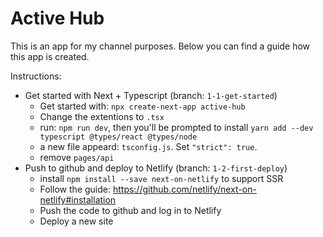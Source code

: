# Active Hub

This is an app for my channel purposes.
Below you can find a guide how this app is created.

Instructions:

- Get started with Next + Typescript (branch: `1-1-get-started`)
  - Get started with: `npx create-next-app active-hub`
  - Change the extentions to `.tsx`
  - run: `npm run dev`, then you'll be prompted to install `yarn add --dev typescript @types/react @types/node`
  - a new file appeard: `tsconfig.js`. Set `"strict": true`.
  - remove `pages/api`
- Push to github and deploy to Netlify (branch: `1-2-first-deploy`)
  - install `npm install --save next-on-netlify` to support SSR
  - Follow the guide: https://github.com/netlify/next-on-netlify#installation
  - Push the code to github and log in to Netlify
  - Deploy a new site
